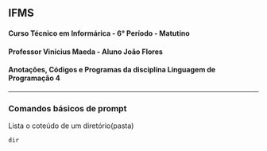 ## IFMS

#### Curso Técnico em Informárica - 6° Período - Matutino

#### Professor Vinícius Maeda - Aluno João Flores

#### Anotações, Códigos e Programas da disciplina Linguagem de Programação 4

---

### Comandos básicos de prompt

Lista o coteúdo de um diretório(pasta)

```
dir
```


